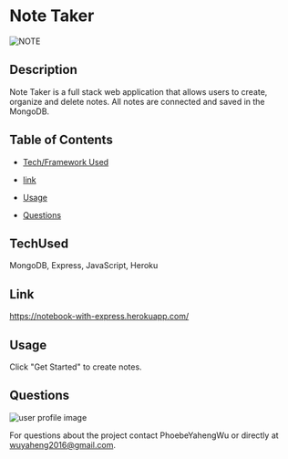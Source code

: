 # Note Taker
![NOTE](https://user-images.githubusercontent.com/52837649/87323552-ecb04880-c4fc-11ea-8233-dab0243d7bf6.gif)

## Description
Note Taker is a full stack web application that allows users to create, organize and delete notes. All notes are connected and saved in the MongoDB.


## Table of Contents

* [Tech/Framework Used](#TechUsed)

* [link](#Link)

* [Usage](#usage) 

* [Questions](#Questions)


## TechUsed
MongoDB, Express, JavaScript, Heroku

## Link
https://notebook-with-express.herokuapp.com/

## Usage
Click "Get Started" to create notes.

## Questions
![user profile image](https://avatars0.githubusercontent.com/u/52837649?v=4)

For questions about the project contact PhoebeYahengWu or directly at wuyaheng2016@gmail.com.


